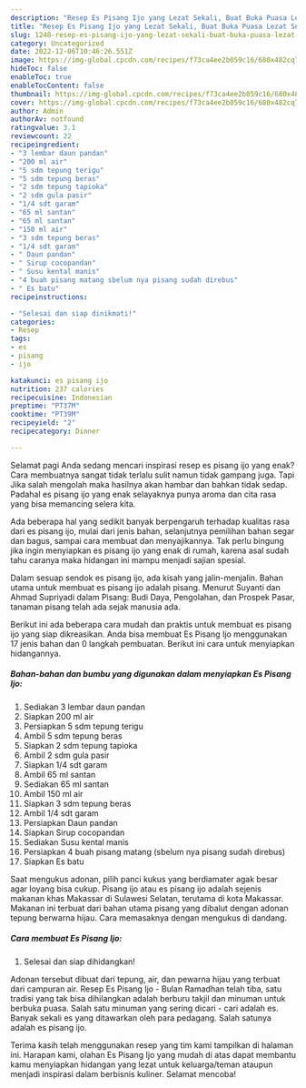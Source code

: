 ```yaml
---
description: "Resep Es Pisang Ijo yang Lezat Sekali, Buat Buka Puasa Lezat Sekali"
title: "Resep Es Pisang Ijo yang Lezat Sekali, Buat Buka Puasa Lezat Sekali"
slug: 1248-resep-es-pisang-ijo-yang-lezat-sekali-buat-buka-puasa-lezat-sekali
category: Uncategorized
date: 2022-12-06T10:46:26.551Z
image: https://img-global.cpcdn.com/recipes/f73ca4ee2b059c16/680x482cq70/es-pisang-ijo-foto-resep-utama.jpg
hideToc: false
enableToc: true
enableTocContent: false
thumbnail: https://img-global.cpcdn.com/recipes/f73ca4ee2b059c16/680x482cq70/es-pisang-ijo-foto-resep-utama.jpg
cover: https://img-global.cpcdn.com/recipes/f73ca4ee2b059c16/680x482cq70/es-pisang-ijo-foto-resep-utama.jpg
author: Admin
authorAv: notfound
ratingvalue: 3.1
reviewcount: 22
recipeingredient:
- "3 lembar daun pandan"
- "200 ml air"
- "5 sdm tepung terigu"
- "5 sdm tepung beras"
- "2 sdm tepung tapioka"
- "2 sdm gula pasir"
- "1/4 sdt garam"
- "65 ml santan"
- "65 ml santan"
- "150 ml air"
- "3 sdm tepung beras"
- "1/4 sdt garam"
- " Daun pandan"
- " Sirup cocopandan"
- " Susu kental manis"
- "4 buah pisang matang sbelum nya pisang sudah direbus"
- " Es batu"
recipeinstructions:

- "Selesai dan siap dinikmati!"
categories:
- Resep
tags:
- es
- pisang
- ijo

katakunci: es pisang ijo 
nutrition: 237 calories
recipecuisine: Indonesian
preptime: "PT37M"
cooktime: "PT39M"
recipeyield: "2"
recipecategory: Dinner

---
```



Selamat pagi Anda sedang mencari inspirasi resep es pisang ijo yang enak? Cara membuatnya sangat tidak terlalu sulit namun tidak gampang juga. Tapi Jika salah mengolah maka hasilnya akan hambar dan bahkan tidak sedap. Padahal es pisang ijo yang enak selayaknya punya aroma dan cita rasa yang bisa memancing selera kita.


Ada beberapa hal yang sedikit banyak berpengaruh terhadap kualitas rasa dari es pisang ijo, mulai dari jenis bahan, selanjutnya pemilihan bahan segar dan bagus, sampai cara membuat dan menyajikannya. Tak perlu bingung jika ingin menyiapkan es pisang ijo yang enak di rumah, karena asal sudah tahu caranya maka hidangan ini mampu menjadi sajian spesial.

Dalam sesuap sendok es pisang ijo, ada kisah yang jalin-menjalin. Bahan utama untuk membuat es pisang ijo adalah pisang. Menurut Suyanti dan Ahmad Supriyadi dalam Pisang: Budi Daya, Pengolahan, dan Prospek Pasar, tanaman pisang telah ada sejak manusia ada.


Berikut ini ada beberapa cara mudah dan praktis untuk membuat es pisang ijo yang siap dikreasikan. Anda bisa membuat Es Pisang Ijo menggunakan 17 jenis bahan dan 0 langkah pembuatan. Berikut ini cara untuk menyiapkan hidangannya.

<!--inarticleads1-->

##### Bahan-bahan dan bumbu yang digunakan dalam menyiapkan Es Pisang Ijo:

1. Sediakan 3 lembar daun pandan
1. Siapkan 200 ml air
1. Persiapkan 5 sdm tepung terigu
1. Ambil 5 sdm tepung beras
1. Siapkan 2 sdm tepung tapioka
1. Ambil 2 sdm gula pasir
1. Siapkan 1/4 sdt garam
1. Ambil 65 ml santan
1. Sediakan 65 ml santan
1. Ambil 150 ml air
1. Siapkan 3 sdm tepung beras
1. Ambil 1/4 sdt garam
1. Persiapkan  Daun pandan
1. Siapkan  Sirup cocopandan
1. Sediakan  Susu kental manis
1. Persiapkan 4 buah pisang matang (sbelum nya pisang sudah direbus)
1. Siapkan  Es batu


Saat mengukus adonan, pilih panci kukus yang berdiamater agak besar agar loyang bisa cukup. Pisang ijo atau es pisang ijo adalah sejenis makanan khas Makassar di Sulawesi Selatan, terutama di kota Makassar. Makanan ini terbuat dari bahan utama pisang yang dibalut dengan adonan tepung berwarna hijau. Cara memasaknya dengan mengukus di dandang. 

<!--inarticleads2-->

##### Cara membuat Es Pisang Ijo:


1. Selesai dan siap dihidangkan!

Adonan tersebut dibuat dari tepung, air, dan pewarna hijau yang terbuat dari campuran air. Resep Es Pisang Ijo - Bulan Ramadhan telah tiba, satu tradisi yang tak bisa dihilangkan adalah berburu takjil dan minuman untuk berbuka puasa. Salah satu minuman yang sering dicari - cari adalah es. Banyak sekali es yang ditawarkan oleh para pedagang. Salah satunya adalah es pisang ijo. 

Terima kasih telah menggunakan resep yang tim kami tampilkan di halaman ini. Harapan kami, olahan Es Pisang Ijo yang mudah di atas dapat membantu kamu menyiapkan hidangan yang lezat untuk keluarga/teman ataupun menjadi inspirasi dalam berbisnis kuliner. Selamat mencoba!
